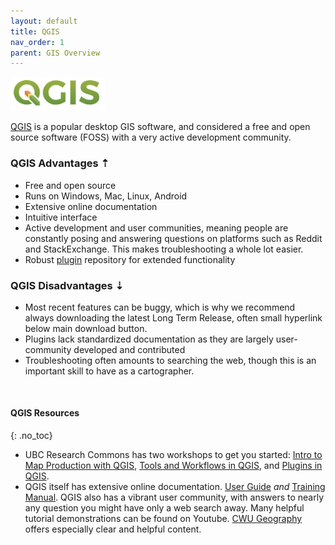```yaml
---
layout: default
title: QGIS
nav_order: 1
parent: GIS Overview
---
```


<!-- # QGIS -->

<img src="./images/QGIS-logo.png" style="width:30%">

[QGIS](https://qgis.org/) is a popular desktop GIS software, and considered a free and open source software (FOSS) with a very active development community.

### QGIS Advantages  ⇡
 - Free and open source 
 - Runs on Windows, Mac, Linux, Android
 - Extensive online documentation 
 - Intuitive interface
 - Active development and user communities, meaning people are constantly posing and answering questions on platforms such as Reddit and StackExchange. This makes troubleshooting a whole lot easier. 
 - Robust [plugin](https://plugins.qgis.org/) repository for extended functionality


### QGIS Disadvantages ⇣
 - Most recent features can be buggy, which is why we recommend always downloading the latest Long Term Release, often small hyperlink below main download button. 
 - Plugins lack standardized documentation as they are largely user-community developed and contributed
 - Troubleshooting often amounts to searching the web, though this is an important skill to have as a cartographer. 

<br>

#### QGIS Resources 
{: .no_toc}
- UBC Research Commons has two workshops to get you started: [Intro to Map Production with QGIS](https://ubc-library-rc.github.io/gis-intro-qgis/), [Tools and Workflows in QGIS](https://ubc-library-rc.github.io/gis-tools-workflows/), and [Plugins in QGIS](https://ubc-library-rc.github.io/gis-plugins-qgis/). 
- QGIS itself has extensive online documentation.
[User Guide](https://docs.qgis.org/3.40/en/docs/user_manual/index.html) *and* [Training Manual](https://docs.qgis.org/3.40/en/docs/training_manual/index.html). QGIS also has a vibrant user community, with answers to nearly any question you might have only a web search away. Many helpful tutorial demonstrations can be found on Youtube. [CWU Geography](https://www.youtube.com/@cwugeography3290) offers especially clear and helpful content. 